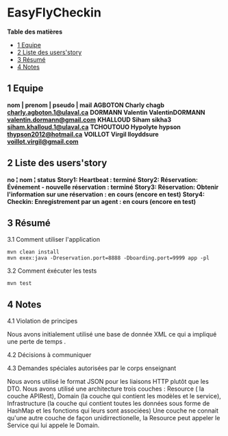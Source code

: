 # EasyFlyCheckin

**Table des matières**

- [1 Equipe](#1-equipe)
- [2 Liste des users'story](#2-liste-des-users'story)
- [3 Résumé](#3-résumé)
- [4 Notes](#4-notes)

## 1 Equipe

**nom     | prenom    | pseudo          | mail**
**AGBOTON   Charly      chagb		charly.agboton.1@ulaval.ca**
**DORMANN   Valentin    ValentinDORMANN   valentin.dormann@gmail.com**
**KHALLOUD  Siham	      sikha3		siham.khalloud.1@ulaval.ca**
**TCHOUTOUO Hypolyte    hypson		thypson2012@hotmail.ca**
**VOILLOT   Virgil      lloyddsure	voillot.virgil@gmail.com**

## 2 Liste des users'story

**no    ¦ nom							 ¦ status**
**Story1:  Heartbeat : 					 	   terminé**
**Story2:  Réservation: Événement - nouvelle réservation :  	   terminé**
**Story3:  Réservation: Obtenir l'information sur une réservation :  en cours (encore en test)**
**Story4:  Checkin: Enregistrement par un agent : 		   en cours (encore en test)**

## 3 Résumé

3.1 Comment utiliser l'application
```
mvn clean install
mvn exex:java -Dreservation.port=8888 -Dboarding.port=9999 app -pl
```
3.2 Comment éxécuter les tests
```
mvn test
```
## 4 Notes

4.1 Violation de principes

Nous avons initialement utilisé une base de donnée XML ce qui a impliqué une perte de temps .

4.2 Décisions à communiquer


4.3 Demandes spéciales autorisées par le corps enseignant

Nous avons utilisé le format JSON pour les liaisons HTTP plutôt que les DTO.
Nous avons utilisé une architecture trois couches : Resource ( la couche APIRest), Domain (la couche qui contient les modèles et le service), Infrastructure (la couche qui contient toutes les données sous forme de HashMap et les fonctions qui leurs sont associées)
Une couche ne connait qu'une autre couche de façon unidirrectionelle, la Resource peut appeler le Service qui lui appele le Domain.
